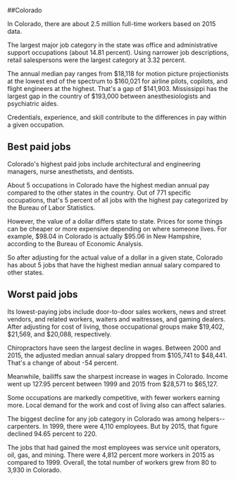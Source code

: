 

##Colorado

In Colorado, there are about 2.5 million full-time workers based on 2015 data.

The largest major job category in the state was <span class='occ_title_em state'>office and administrative support occupations</span> (about 14.81 percent). Using narrower job descriptions, <span class='occ_title_em state'>retail salespersons</span> were the largest category at 3.32 percent.
               
The annual median pay ranges from $18,118 for <span class='occ_title_em state'>motion picture projectionists</span> at the lowest end of the spectrum to  $160,021 for <span class='occ_title_em state'>airline pilots, copilots, and flight engineers</span> at the highest. That's a gap of $141,903. Mississippi has the largest gap in the country of $193,000 between <span class='occ_title_em state'>anesthesiologists and psychiatric aides</span>.
          
Credentials, experience, and skill contribute to the differences in pay within a given occupation.

## Best paid jobs
Colorado's highest paid jobs include <span class='occ_title_em state'>architectural and engineering managers, nurse anesthetists</span>, and <span class='occ_title_em state'>dentists</span>.
               
About 5 occupations in Colorado have the highest median annual pay compared to the other states in the country. Out of 771 specific occupations, that's 5 percent of all jobs with the highest pay categorized by the Bureau of Labor Statistics.
               
However, the value of a dollar differs state to state. Prices for some things can be cheaper or more expensive depending on where someone lives. For example, $98.04 in Colorado is actually $95.06 in New Hampshire, according to the Bureau of Economic Analysis.
               
So after adjusting for the actual value of a dollar in a given state, Colorado has about 5 jobs that have the highest median annual salary compared to other states.
               
## Worst paid jobs

Its lowest-paying jobs include <span class='occ_title_em state'>door-to-door sales workers, news and street vendors, and related workers</span>, <span class='occ_title_em state'>waiters and waitresses</span>, and <span class='occ_title_em state'>gaming dealers</span>. After adjusting for cost of living, those occupational groups make $19,402,  $21,569, and  $20,088, respectively.
               
<span class='occ_title_em state'>Chiropractors</span> have seen the largest decline in wages. Between 2000 and 2015, the adjusted median annual salary dropped from $105,741 to $48,441. That's a change of about -54 percent.
               
Meanwhile, <span class='occ_title_em state'>bailiffs</span> saw the sharpest increase in wages in Colorado. Income went up 127.95 percent between 1999 and 2015 from $28,571 to $65,127.

Some occupations are markedly competitive, with fewer workers earning more. Local demand for the work and cost of living also can affect salaries.

            
The biggest decline for any job category in Colorado was among <span class='occ_title_em state'>helpers--carpenters</span>. In 1999, there were 4,110 employees. But by 2015, that figure declined 94.65 percent to 220. 
               
The jobs that had gained the most employees was service unit operators, oil, gas, and mining. There were 4,812 percent more workers in 2015 as compared to 1999. Overall, the total number of workers grew from 80 to 3,930 in Colorado.
